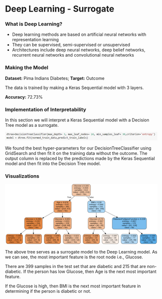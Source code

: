 # Deep Learning - Surrogate

### What is Deep Learning?

* Deep learning methods are based on artificial neural networks with representation learning
* They can be supervised, semi-supervised or unsupervised
* Architectures include deep neural networks, deep belief networks, recurrent neural networks and convolutional neural networks

### Making the Model

**Dataset:** Pima Indians Diabetes; **Target:** Outcome

The data is trained by making a Keras Sequential model with 3 layers.

**Accuracy:** 72.73% 

### **Implementation of Interpretability**

In this section we will interpret a Keras Sequential model with a Decision Tree model as a surrogate. 

![](../.gitbook/assets/image%20%2885%29.png)

We found the best hyper-parameters for our DecisionTreeClassifier using GridSearch and then fit it on the training data without the outcome. The output column is replaced by the predictions made by the Keras Sequential model and then fit into the Decision Tree model.

### Visualizations

![](../.gitbook/assets/image%20%2886%29.png)

The above tree serves as a surrogate model to the Deep Learning model. As we can see, the most important feature is the root node i.e., Glucose.

There are 399 samples in the test set that are diabetic and 215 that are non-diabetic. If the person has low Glucose, then Age is the next most important feature. 

If the Glucose is high, then BMI is the next most important feature in determining if the person is diabetic or not.  

